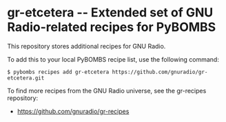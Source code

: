 # gr-etcetera -- Extended set of GNU Radio-related recipes for PyBOMBS

This repository stores additional recipes for GNU Radio.

To add this to your local PyBOMBS recipe list, use the following command:

    $ pybombs recipes add gr-etcetera https://github.com/gnuradio/gr-etcetera.git

To find more recipes from the GNU Radio universe, see the gr-recipes repository:

- https://github.com/gnuradio/gr-recipes

